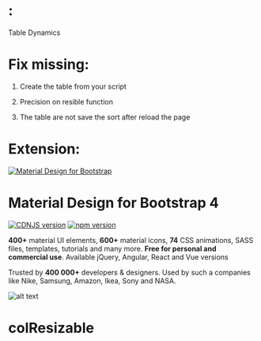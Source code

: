 # :

Table Dynamics 



# Fix missing:

1. Create the table from your script

2. Precision on resible function

3. The table are not save the sort after reload the page


# Extension:


[![Material Design for Bootstrap](https://mdbootstrap.com/img/Marketing/free/social/jquery/mdb-jquery-free.jpg)](https://mdbootstrap.com/material-design-for-bootstrap/)

# Material Design for Bootstrap 4 
[![CDNJS version](https://img.shields.io/cdnjs/v/mdbootstrap.svg)](https://cdnjs.com/libraries/mdbootstrap)
[![npm version](https://badge.fury.io/js/mdbootstrap.svg)](https://badge.fury.io/js/mdbootstrap)

**400+** material UI elements, **600+** material icons, **74** CSS animations, SASS files, templates, tutorials and many more. **Free for personal and commercial use**. Available jQuery, Angular, React and Vue versions

Trusted by **400 000+** developers & designers. Used by such a companies like Nike, Samsung, Amazon, Ikea, Sony and NASA.


![alt text](http://bacubacu.com/colresizable/githubLogo.png "colResizable jQuery plugin")

# colResizable

